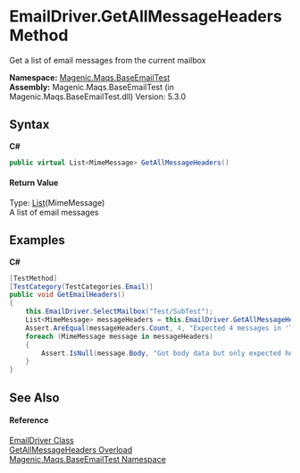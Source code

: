 # EmailDriver.GetAllMessageHeaders Method 
 

Get a list of email messages from the current mailbox

**Namespace:**&nbsp;<a href="#/MAQS_5/Email_AUTOGENERATED/Magenic-Maqs-BaseEmailTest_Namespace">Magenic.Maqs.BaseEmailTest</a><br />**Assembly:**&nbsp;Magenic.Maqs.BaseEmailTest (in Magenic.Maqs.BaseEmailTest.dll) Version: 5.3.0

## Syntax

**C#**<br />
``` C#
public virtual List<MimeMessage> GetAllMessageHeaders()
```


#### Return Value
Type: <a href="http://msdn2.microsoft.com/en-us/library/6sh2ey19" target="_blank">List</a>(MimeMessage)<br />A list of email messages

## Examples

**C#**<br />
``` C#
[TestMethod]
[TestCategory(TestCategories.Email)]
public void GetEmailHeaders()
{
    this.EmailDriver.SelectMailbox("Test/SubTest");
    List<MimeMessage> messageHeaders = this.EmailDriver.GetAllMessageHeaders();
    Assert.AreEqual(messageHeaders.Count, 4, "Expected 4 messages in 'Test/SubTest' but found " + messageHeaders.Count);
    foreach (MimeMessage message in messageHeaders)
    {
        Assert.IsNull(message.Body, "Got body data but only expected header data");
    }
}
```


## See Also


#### Reference
<a href="#/MAQS_5/Email_AUTOGENERATED/EmailDriver_Class">EmailDriver Class</a><br /><a href="#/MAQS_5/Email_AUTOGENERATED/EmailDriver-GetAllMessageHeaders_Method()">GetAllMessageHeaders Overload</a><br /><a href="#/MAQS_5/Email_AUTOGENERATED/Magenic-Maqs-BaseEmailTest_Namespace">Magenic.Maqs.BaseEmailTest Namespace</a><br />